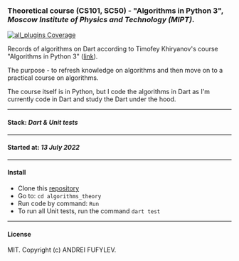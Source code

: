 ### Theoretical course (CS101, SC50) - "Algorithms in Python 3",<br> *Moscow Institute of Physics and Technology (MIPT)*.
<p>
  <a href="https://codecov.io/gh/flutter_community/plus_plugins/">
    <img src="https://codecov.io/gh/fluttercommunity/plus_plugins/graph/badge.svg" alt="all_plugins Coverage"/>
  </a>
</p>

Records of algorithms on Dart according to Timofey Khiryanov's course "Algorithms in Python 3"
([link](https://www.youtube.com/playlist?list=PLRDzFCPr95fK7tr47883DFUbm4GeOjjc0)).

The purpose - to refresh knowledge on algorithms and then move on to a practical course on algorithms.  

The course itself is in Python, 
but I code the algorithms in Dart as I'm currently code in Dart and study the Dart under the hood.

---

#### Stack: ***Dart & Unit tests***

---

#### Started at: ***13 July 2022***

---

#### Install
* Clone this [repository](https://github.com/fufylev/algorithms_theory.git)
* Go to: `cd algorithms_theory`
* Run code by command: `Run`
* To run all Unit tests, run the command `dart test`

---

#### License
MIT. Copyright (c) ANDREI FUFYLEV.
